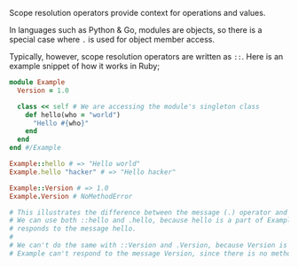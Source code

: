 Scope resolution operators provide context for operations and values.

In languages such as Python & Go, modules are objects, so there is a special case where `.` is used for object member access.

Typically, however, scope resolution operators are written as `::`. Here is an example snippet of how it works in Ruby;

```ruby
module Example
  Version = 1.0

  class << self # We are accessing the module's singleton class
    def hello(who = "world")
      "Hello #{who}"
    end
  end
end #/Example

Example::hello # => "Hello world"
Example.hello "hacker" # => "Hello hacker"

Example::Version # => 1.0
Example.Version # NoMethodError

# This illustrates the difference between the message (.) operator and the scope operator in Ruby (::)
# We can use both ::hello and .hello, because hello is a part of Example's scope and because Example
# responds to the message hello.
#
# We can't do the same with ::Version and .Version, because Version is within the scope of Example, but
# Example can't respond to the message Version, since there is no method to respond with.
```